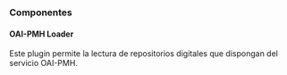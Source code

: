 

### Componentes ###

####  OAI-PMH Loader ####
Este plugin permite la lectura de repositorios digitales que dispongan del servicio OAI-PMH.

[]()
